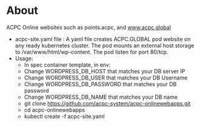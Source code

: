 # About 
ACPC Online websites such as points.acpc, and www.acpc.global

 - acpc-site.yaml file : A yaml file creates ACPC.GLOBAL pod website on any ready kubernetes cluster. The pod mounts an external host storage to /var/www/html/wp-content. The pod listen for port 80/tcp.
  - Usage:
     - In spec container template, in env:
      - Change WORDPRESS_DB_HOST that matches your DB server IP
      - Change WORDPRESS_DB_USER that matches your DB Username
      - Change WORDPRESS_DB_PASSWORD that matches your DB password
      - Change WORDPRESS_DB_NAME that matches your DB name
     - git clone https://github.com/acpc-system/acpc-onlinewebapps.git
     - cd  acpc-onlinewebapps
     - kubectl create -f acpc-site.yaml
